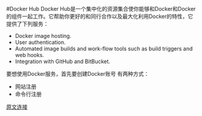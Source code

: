 #Docker Hub
Docker Hub是一个集中化的资源集合使你能够和Docker和Docker的组件一起工作。它帮助你更好的和同行合作以及最大化利用Docker的特性，它提供了下列服务：
* Docker image hosting.
* User authentication.
* Automated image builds and work-flow tools such as build triggers and web hooks.
* Integration with GitHub and BitBucket.

要想使用Docker服务，首先要创建Docker账号
有两种方式：
* 网站注册
* 命令行注册

[原文连接](https://docs.docker.com/userguide/dockerhub/)